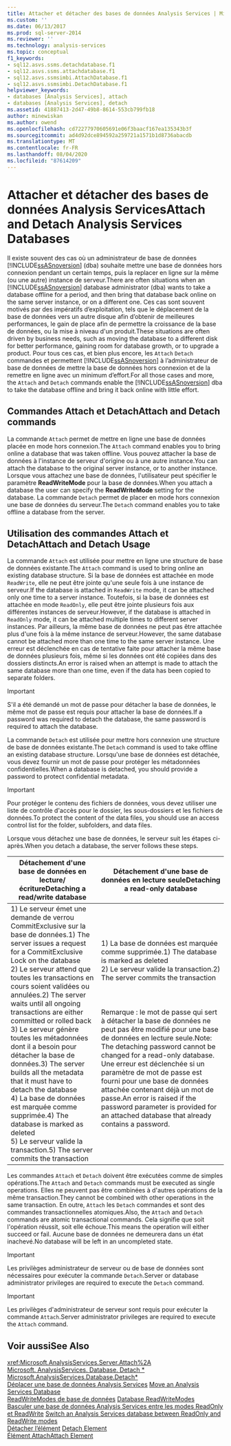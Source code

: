 ```yaml
---
title: Attacher et détacher des bases de données Analysis Services | Microsoft Docs
ms.custom: ''
ms.date: 06/13/2017
ms.prod: sql-server-2014
ms.reviewer: ''
ms.technology: analysis-services
ms.topic: conceptual
f1_keywords:
- sql12.asvs.ssms.detachdatabase.f1
- sql12.asvs.ssms.attachdatabase.f1
- sql12.asvs.ssmsimbi.AttachDatabase.f1
- sql12.asvs.ssmsimbi.DetachDatabase.f1
helpviewer_keywords:
- databases [Analysis Services], attach
- databases [Analysis Services], detach
ms.assetid: 41887413-2d47-49b8-8614-553cb799fb18
author: minewiskan
ms.author: owend
ms.openlocfilehash: cd72277970605691e06f3baacf167ea135343b3f
ms.sourcegitcommit: ad4d92dce894592a259721a1571b1d8736abacdb
ms.translationtype: MT
ms.contentlocale: fr-FR
ms.lasthandoff: 08/04/2020
ms.locfileid: "87614209"
---
```

# <a name="attach-and-detach-analysis-services-databases"></a><span data-ttu-id="61df9-102">Attacher et détacher des bases de données Analysis Services</span><span class="sxs-lookup"><span data-stu-id="61df9-102">Attach and Detach Analysis Services Databases</span></span>
  <span data-ttu-id="61df9-103">Il existe souvent des cas où un administrateur de base de données [!INCLUDE[ssASnoversion](../../includes/ssasnoversion-md.md)] (dba) souhaite mettre une base de données hors connexion pendant un certain temps, puis la replacer en ligne sur la même (ou une autre) instance de serveur.</span><span class="sxs-lookup"><span data-stu-id="61df9-103">There are often situations when an [!INCLUDE[ssASnoversion](../../includes/ssasnoversion-md.md)] database administrator (dba) wants to take a database offline for a period, and then bring that database back online on the same server instance, or on a different one.</span></span> <span data-ttu-id="61df9-104">Ces cas sont souvent motivés par des impératifs d’exploitation, tels que le déplacement de la base de données vers un autre disque afin d’obtenir de meilleures performances, le gain de place afin de permettre la croissance de la base de données, ou la mise à niveau d'un produit.</span><span class="sxs-lookup"><span data-stu-id="61df9-104">These situations are often driven by business needs, such as moving the database to a different disk for better performance, gaining room for database growth, or to upgrade a product.</span></span> <span data-ttu-id="61df9-105">Pour tous ces cas, et bien plus encore, les `Attach` `Detach` commandes et permettent [!INCLUDE[ssASnoversion](../../includes/ssasnoversion-md.md)] à l’administrateur de base de données de mettre la base de données hors connexion et de la remettre en ligne avec un minimum d’effort.</span><span class="sxs-lookup"><span data-stu-id="61df9-105">For all those cases and more, the `Attach` and `Detach` commands enable the [!INCLUDE[ssASnoversion](../../includes/ssasnoversion-md.md)] dba to take the database offline and bring it back online with little effort.</span></span>  
  
## <a name="attach-and-detach-commands"></a><span data-ttu-id="61df9-106">Commandes Attach et Detach</span><span class="sxs-lookup"><span data-stu-id="61df9-106">Attach and Detach commands</span></span>  
 <span data-ttu-id="61df9-107">La commande `Attach` permet de mettre en ligne une base de données placée en mode hors connexion.</span><span class="sxs-lookup"><span data-stu-id="61df9-107">The `Attach` command enables you to bring online a database that was taken offline.</span></span> <span data-ttu-id="61df9-108">Vous pouvez attacher la base de données à l'instance de serveur d'origine ou à une autre instance.</span><span class="sxs-lookup"><span data-stu-id="61df9-108">You can attach the database to the original server instance, or to another instance.</span></span> <span data-ttu-id="61df9-109">Lorsque vous attachez une base de données, l'utilisateur peut spécifier le paramètre **ReadWriteMode** pour la base de données.</span><span class="sxs-lookup"><span data-stu-id="61df9-109">When you attach a database the user can specify the **ReadWriteMode** setting for the database.</span></span> <span data-ttu-id="61df9-110">La commande `Detach` permet de placer en mode hors connexion une base de données du serveur.</span><span class="sxs-lookup"><span data-stu-id="61df9-110">The `Detach` command enables you to take offline a database from the server.</span></span>  
  
## <a name="attach-and-detach-usage"></a><span data-ttu-id="61df9-111">Utilisation des commandes Attach et Detach</span><span class="sxs-lookup"><span data-stu-id="61df9-111">Attach and Detach Usage</span></span>  
 <span data-ttu-id="61df9-112">La commande `Attach` est utilisée pour mettre en ligne une structure de base de données existante.</span><span class="sxs-lookup"><span data-stu-id="61df9-112">The `Attach` command is used to bring online an existing database structure.</span></span> <span data-ttu-id="61df9-113">Si la base de données est attachée en mode `ReadWrite`, elle ne peut être jointe qu'une seule fois à une instance de serveur.</span><span class="sxs-lookup"><span data-stu-id="61df9-113">If the database is attached in `ReadWrite` mode, it can be attached only one time to a server instance.</span></span> <span data-ttu-id="61df9-114">Toutefois, si la base de données est attachée en mode `ReadOnly`, elle peut être jointe plusieurs fois aux différentes instances de serveur.</span><span class="sxs-lookup"><span data-stu-id="61df9-114">However, if the database is attached in `ReadOnly` mode, it can be attached multiple times to different server instances.</span></span> <span data-ttu-id="61df9-115">Par ailleurs, la même base de données ne peut pas être attachée plus d'une fois à la même instance de serveur.</span><span class="sxs-lookup"><span data-stu-id="61df9-115">However, the same database cannot be attached more than one time to the same server instance.</span></span> <span data-ttu-id="61df9-116">Une erreur est déclenchée en cas de tentative faite pour attacher la même base de données plusieurs fois, même si les données ont été copiées dans des dossiers distincts.</span><span class="sxs-lookup"><span data-stu-id="61df9-116">An error is raised when an attempt is made to attach the same database more than one time, even if the data has been copied to separate folders.</span></span>  
  
> [!IMPORTANT]  
>  <span data-ttu-id="61df9-117">S'il a été demandé un mot de passe pour détacher la base de données, le même mot de passe est requis pour attacher la base de données.</span><span class="sxs-lookup"><span data-stu-id="61df9-117">If a password was required to detach the database, the same password is required to attach the database.</span></span>  
  
 <span data-ttu-id="61df9-118">La commande `Detach` est utilisée pour mettre hors connexion une structure de base de données existante.</span><span class="sxs-lookup"><span data-stu-id="61df9-118">The `Detach` command is used to take offline an existing database structure.</span></span> <span data-ttu-id="61df9-119">Lorsqu'une base de données est détachée, vous devez fournir un mot de passe pour protéger les métadonnées confidentielles.</span><span class="sxs-lookup"><span data-stu-id="61df9-119">When a database is detached, you should provide a password to protect confidential metadata.</span></span>  
  
> [!IMPORTANT]  
>  <span data-ttu-id="61df9-120">Pour protéger le contenu des fichiers de données, vous devez utiliser une liste de contrôle d'accès pour le dossier, les sous-dossiers et les fichiers de données.</span><span class="sxs-lookup"><span data-stu-id="61df9-120">To protect the content of the data files, you should use an access control list for the folder, subfolders, and data files.</span></span>  
  
 <span data-ttu-id="61df9-121">Lorsque vous détachez une base de données, le serveur suit les étapes ci-après.</span><span class="sxs-lookup"><span data-stu-id="61df9-121">When you detach a database, the server follows these steps.</span></span>  
  
|<span data-ttu-id="61df9-122">Détachement d'une base de données en lecture/écriture</span><span class="sxs-lookup"><span data-stu-id="61df9-122">Detaching a read/write database</span></span>|<span data-ttu-id="61df9-123">Détachement d'une base de données en lecture seule</span><span class="sxs-lookup"><span data-stu-id="61df9-123">Detaching a read-only database</span></span>|  
|--------------------------------------|-------------------------------------|  
|<span data-ttu-id="61df9-124">1) Le serveur émet une demande de verrou CommitExclusive sur la base de données.</span><span class="sxs-lookup"><span data-stu-id="61df9-124">1) The server issues a request for a CommitExclusive Lock on the database</span></span><br /><span data-ttu-id="61df9-125">2) Le serveur attend que toutes les transactions en cours soient validées ou annulées.</span><span class="sxs-lookup"><span data-stu-id="61df9-125">2) The server waits until all ongoing transactions are either committed or rolled back</span></span><br /><span data-ttu-id="61df9-126">3) Le serveur génère toutes les métadonnées dont il a besoin pour détacher la base de données.</span><span class="sxs-lookup"><span data-stu-id="61df9-126">3) The server builds all the metadata that it must have to detach the database</span></span><br /><span data-ttu-id="61df9-127">4) La base de données est marquée comme supprimée.</span><span class="sxs-lookup"><span data-stu-id="61df9-127">4) The database is marked as deleted</span></span><br /><span data-ttu-id="61df9-128">5) Le serveur valide la transaction.</span><span class="sxs-lookup"><span data-stu-id="61df9-128">5) The server commits the transaction</span></span>|<span data-ttu-id="61df9-129">1) La base de données est marquée comme supprimée.</span><span class="sxs-lookup"><span data-stu-id="61df9-129">1) The database is marked as deleted</span></span><br /><span data-ttu-id="61df9-130">2) Le serveur valide la transaction.</span><span class="sxs-lookup"><span data-stu-id="61df9-130">2) The server commits the transaction</span></span><br /><br /> <br /><br /> <span data-ttu-id="61df9-131">Remarque : le mot de passe qui sert à détacher la base de données ne peut pas être modifié pour une base de données en lecture seule.</span><span class="sxs-lookup"><span data-stu-id="61df9-131">Note: The detaching password cannot be changed for a read-only database.</span></span> <span data-ttu-id="61df9-132">Une erreur est déclenchée si un paramètre de mot de passe est fourni pour une base de données attachée contenant déjà un mot de passe.</span><span class="sxs-lookup"><span data-stu-id="61df9-132">An error is raised if the password parameter is provided for an attached database that already contains a password.</span></span>|  
  
 <span data-ttu-id="61df9-133">Les commandes `Attach` et `Detach` doivent être exécutées comme de simples opérations.</span><span class="sxs-lookup"><span data-stu-id="61df9-133">The `Attach` and `Detach` commands must be executed as single operations.</span></span> <span data-ttu-id="61df9-134">Elles ne peuvent pas être combinées à d'autres opérations de la même transaction.</span><span class="sxs-lookup"><span data-stu-id="61df9-134">They cannot be combined with other operations in the same transaction.</span></span> <span data-ttu-id="61df9-135">En outre, `Attach` les `Detach` commandes et sont des commandes transactionnelles atomiques.</span><span class="sxs-lookup"><span data-stu-id="61df9-135">Also, the `Attach` and `Detach` commands are atomic transactional commands.</span></span> <span data-ttu-id="61df9-136">Cela signifie que soit l'opération réussit, soit elle échoue.</span><span class="sxs-lookup"><span data-stu-id="61df9-136">This means the operation will either succeed or fail.</span></span> <span data-ttu-id="61df9-137">Aucune base de données ne demeurera dans un état inachevé.</span><span class="sxs-lookup"><span data-stu-id="61df9-137">No database will be left in an uncompleted state.</span></span>  
  
> [!IMPORTANT]  
>  <span data-ttu-id="61df9-138">Les privilèges administrateur de serveur ou de base de données sont nécessaires pour exécuter la commande `Detach`.</span><span class="sxs-lookup"><span data-stu-id="61df9-138">Server or database administrator privileges are required to execute the `Detach` command.</span></span>  
  
> [!IMPORTANT]  
>  <span data-ttu-id="61df9-139">Les privilèges d'administrateur de serveur sont requis pour exécuter la commande `Attach`.</span><span class="sxs-lookup"><span data-stu-id="61df9-139">Server administrator privileges are required to execute the `Attach` command.</span></span>  
  
## <a name="see-also"></a><span data-ttu-id="61df9-140">Voir aussi</span><span class="sxs-lookup"><span data-stu-id="61df9-140">See Also</span></span>  
 <xref:Microsoft.AnalysisServices.Server.Attach%2A>   
 <span data-ttu-id="61df9-141">[Microsoft. AnalysisServices. Database. Detach \*](/dotnet/api/microsoft.analysisservices.core.database.detach) </span><span class="sxs-lookup"><span data-stu-id="61df9-141">[Microsoft.AnalysisServices.Database.Detach\*](/dotnet/api/microsoft.analysisservices.core.database.detach) </span></span>  
 <span data-ttu-id="61df9-142">[Déplacer une base de données Analysis Services](move-an-analysis-services-database.md) </span><span class="sxs-lookup"><span data-stu-id="61df9-142">[Move an Analysis Services Database](move-an-analysis-services-database.md) </span></span>  
 <span data-ttu-id="61df9-143">[ReadWriteModes de base de données](database-readwritemodes.md) </span><span class="sxs-lookup"><span data-stu-id="61df9-143">[Database ReadWriteModes](database-readwritemodes.md) </span></span>  
 <span data-ttu-id="61df9-144">[Basculer une base de données Analysis Services entre les modes ReadOnly et ReadWrite](switch-an-analysis-services-database-between-readonly-and-readwrite-modes.md) </span><span class="sxs-lookup"><span data-stu-id="61df9-144">[Switch an Analysis Services database between ReadOnly and ReadWrite modes](switch-an-analysis-services-database-between-readonly-and-readwrite-modes.md) </span></span>  
 <span data-ttu-id="61df9-145">[Détacher l’élément](https://docs.microsoft.com/bi-reference/xmla/xml-elements-commands/detach-element) </span><span class="sxs-lookup"><span data-stu-id="61df9-145">[Detach Element](https://docs.microsoft.com/bi-reference/xmla/xml-elements-commands/detach-element) </span></span>  
 [<span data-ttu-id="61df9-146">Élément Attach</span><span class="sxs-lookup"><span data-stu-id="61df9-146">Attach Element</span></span>](https://docs.microsoft.com/bi-reference/xmla/xml-elements-commands/attach-element)  
  
  
